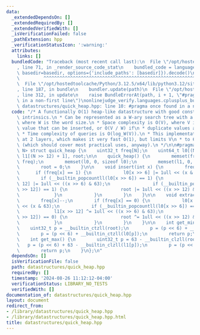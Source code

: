 ```yaml
---
data:
  _extendedDependsOn: []
  _extendedRequiredBy: []
  _extendedVerifiedWith: []
  _isVerificationFailed: false
  _pathExtension: hpp
  _verificationStatusIcon: ':warning:'
  attributes:
    links: []
  bundledCode: "Traceback (most recent call last):\n  File \"/opt/hostedtoolcache/Python/3.12.5/x64/lib/python3.12/site-packages/onlinejudge_verify/documentation/build.py\"\
    , line 71, in _render_source_code_stat\n    bundled_code = language.bundle(stat.path,\
    \ basedir=basedir, options={'include_paths': [basedir]}).decode()\n          \
    \         ^^^^^^^^^^^^^^^^^^^^^^^^^^^^^^^^^^^^^^^^^^^^^^^^^^^^^^^^^^^^^^^^^^^^^^^^^^^^^^^^^\n\
    \  File \"/opt/hostedtoolcache/Python/3.12.5/x64/lib/python3.12/site-packages/onlinejudge_verify/languages/cplusplus.py\"\
    , line 187, in bundle\n    bundler.update(path)\n  File \"/opt/hostedtoolcache/Python/3.12.5/x64/lib/python3.12/site-packages/onlinejudge_verify/languages/cplusplus_bundle.py\"\
    , line 312, in update\n    raise BundleErrorAt(path, i + 1, \"#pragma once found\
    \ in a non-first line\")\nonlinejudge_verify.languages.cplusplus_bundle.BundleErrorAt:\
    \ datastructures/quick_heap.hpp: line 10: #pragma once found in a non-first line\n"
  code: "/* A functionally O(1) heap-like datastructure with good constant using hardware\
    \ intrinsics.\n * Can be represented as a W-ary search tree with a fixed structure,\
    \ where W is the word size.\n * Space complexity is O(V), where V is the largest\
    \ value that can be inserted, or O(V / W) if\n * duplicate values are disallowed.\n\
    \ * Time complexity of queries is O(log_W(V)).\n * This implementation is fixed\
    \ at 2 layers, which makes it very fast O(1), but limits V\n * to 64^3 = 262144\
    \ (which should cover most practical uses, anyway).\n */\n\n#pragma once\n\ntemplate<int\
    \ N> struct quick_heap {\n    uint32_t freq[N];\n    uint64_t l0[(N >> 6) + 1],\
    \ l1[(N >> 12) + 1], root;\n\n    quick_heap() {\n        memset(freq, 0, sizeof\
    \ freq);\n        memset(l0, 0, sizeof l0);\n        memset(l1, 0, sizeof l1);\n\
    \        root = 0;\n    }\n\n    void insert(int x) {\n        freq[x]++;\n  \
    \      if (freq[x] == 1) {\n            l0[x >> 6] |= 1ull << (x & 63);\n    \
    \        if (__builtin_popcountll(l0[x >> 6]) == 1) {\n                l1[x >>\
    \ 12] |= 1ull << ((x >> 6) & 63);\n                if (__builtin_popcountll(l1[x\
    \ >> 12]) == 1) {\n                    root |= 1ull << ((x >> 12) & 63);\n   \
    \             }\n            }\n        }\n    }\n\n    void extract(int x) {\n\
    \        freq[x]--;\n        if (freq[x] == 0) {\n            l0[x >> 6] ^= 1ull\
    \ << (x & 63);\n            if (__builtin_popcountll(l0[x >> 6]) == 0) {\n   \
    \             l1[x >> 12] ^= 1ull << ((x >> 6) & 63);\n                if (__builtin_popcountll(l1[x\
    \ >> 12]) == 0) {\n                    root ^= 1ull << ((x >> 12) & 63);\n   \
    \             }\n            }\n        }\n    }\n\n    int get_min() {\n    \
    \    uint32_t p = __builtin_ctzll(root);\n        p = (p << 6) + __builtin_ctzll(l1[p]);\n\
    \        p = (p << 6) + __builtin_ctzll(l0[p]);\n        return p;\n    }\n\n\
    \    int get_max() {\n        uint32_t p = 63 - __builtin_clzll(root);\n     \
    \   p = (p << 6) + 63 - __builtin_clzll(l1[p]);\n        p = (p << 6) + 63 - __builtin_clzll(l0[p]);\n\
    \        return p;\n    }\n};\n"
  dependsOn: []
  isVerificationFile: false
  path: datastructures/quick_heap.hpp
  requiredBy: []
  timestamp: '2024-08-26 11:12:12-04:00'
  verificationStatus: LIBRARY_NO_TESTS
  verifiedWith: []
documentation_of: datastructures/quick_heap.hpp
layout: document
redirect_from:
- /library/datastructures/quick_heap.hpp
- /library/datastructures/quick_heap.hpp.html
title: datastructures/quick_heap.hpp
---
```

